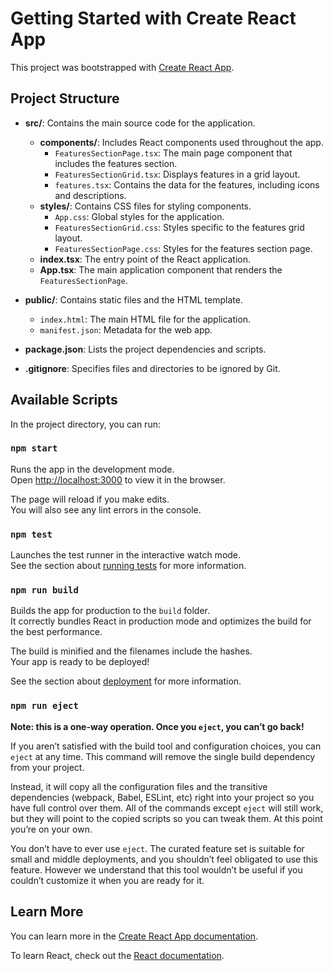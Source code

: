 # Getting Started with Create React App

This project was bootstrapped with [Create React App](https://github.com/facebook/create-react-app).

## Project Structure

- **src/**: Contains the main source code for the application.
  - **components/**: Includes React components used throughout the app.
    - `FeaturesSectionPage.tsx`: The main page component that includes the features section.
    - `FeaturesSectionGrid.tsx`: Displays features in a grid layout.
    - `features.tsx`: Contains the data for the features, including icons and descriptions.
  - **styles/**: Contains CSS files for styling components.
    - `App.css`: Global styles for the application.
    - `FeaturesSectionGrid.css`: Styles specific to the features grid layout.
    - `FeaturesSectionPage.css`: Styles for the features section page.
  - **index.tsx**: The entry point of the React application.
  - **App.tsx**: The main application component that renders the `FeaturesSectionPage`.

- **public/**: Contains static files and the HTML template.
  - `index.html`: The main HTML file for the application.
  - `manifest.json`: Metadata for the web app.

- **package.json**: Lists the project dependencies and scripts.

- **.gitignore**: Specifies files and directories to be ignored by Git.

## Available Scripts

In the project directory, you can run:

### `npm start`

Runs the app in the development mode.\
Open [http://localhost:3000](http://localhost:3000) to view it in the browser.

The page will reload if you make edits.\
You will also see any lint errors in the console.

### `npm test`

Launches the test runner in the interactive watch mode.\
See the section about [running tests](https://facebook.github.io/create-react-app/docs/running-tests) for more information.

### `npm run build`

Builds the app for production to the `build` folder.\
It correctly bundles React in production mode and optimizes the build for the best performance.

The build is minified and the filenames include the hashes.\
Your app is ready to be deployed!

See the section about [deployment](https://facebook.github.io/create-react-app/docs/deployment) for more information.

### `npm run eject`

**Note: this is a one-way operation. Once you `eject`, you can’t go back!**

If you aren’t satisfied with the build tool and configuration choices, you can `eject` at any time. This command will remove the single build dependency from your project.

Instead, it will copy all the configuration files and the transitive dependencies (webpack, Babel, ESLint, etc) right into your project so you have full control over them. All of the commands except `eject` will still work, but they will point to the copied scripts so you can tweak them. At this point you’re on your own.

You don’t have to ever use `eject`. The curated feature set is suitable for small and middle deployments, and you shouldn’t feel obligated to use this feature. However we understand that this tool wouldn’t be useful if you couldn’t customize it when you are ready for it.

## Learn More

You can learn more in the [Create React App documentation](https://facebook.github.io/create-react-app/docs/getting-started).

To learn React, check out the [React documentation](https://reactjs.org/).
